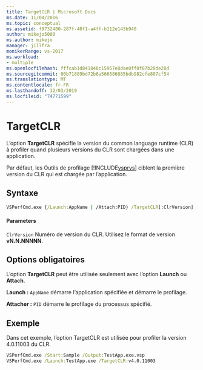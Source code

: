 ```yaml
---
title: TargetCLR | Microsoft Docs
ms.date: 11/04/2016
ms.topic: conceptual
ms.assetid: f9732480-287f-40f1-a4ff-b112e143b940
author: mikejo5000
ms.author: mikejo
manager: jillfra
monikerRange: vs-2017
ms.workload:
- multiple
ms.openlocfilehash: fffcab1d841840c15957e8dae0ff0f87b20de28d
ms.sourcegitcommit: 00b71889bd72b6a566586885bdb982cfe807cf54
ms.translationtype: MT
ms.contentlocale: fr-FR
ms.lasthandoff: 12/03/2019
ms.locfileid: "74771599"
---
```

# <a name="targetclr"></a>TargetCLR
L’option **TargetCLR** spécifie la version du common language runtime (CLR) à profiler quand plusieurs versions du CLR sont chargées dans une application.

 Par défaut, les Outils de profilage [!INCLUDE[vsprvs](../code-quality/includes/vsprvs_md.md)] ciblent la première version du CLR qui est chargée par l’application.

## <a name="syntax"></a>Syntaxe

```cmd
VSPerfCmd.exe {/Launch:AppName | /Attach:PID} /TargetCLR[:ClrVersion] [Options]
```

#### <a name="parameters"></a>Parameters
 `ClrVersion` Numéro de version du CLR. Utilisez le format de version **vN.N.NNNNN**.

## <a name="required-options"></a>Options obligatoires
 L’option **TargetCLR** peut être utilisée seulement avec l’option **Launch** ou **Attach**.

 **Launch :** `AppName` démarre l’application spécifiée et démarre le profilage.

 **Attacher :** `PID` démarre le profilage du processus spécifié.

## <a name="example"></a>Exemple
 Dans cet exemple, l’option TargetCLR est utilisée pour profiler la version 4.0.11003 du CLR.

```cmd
VSPerfCmd.exe /Start:Sample /Output:TestApp.exe.vsp
VSPerfCmd.exe /Launch:TestApp.exe /TargetCLR:v4.0.11003
```
